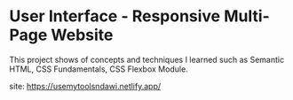 # User Interface - Responsive Multi-Page Website

This project shows of concepts and techniques I learned such as Semantic HTML, CSS Fundamentals, CSS Flexbox Module. 

site: https://usemytoolsndawi.netlify.app/
